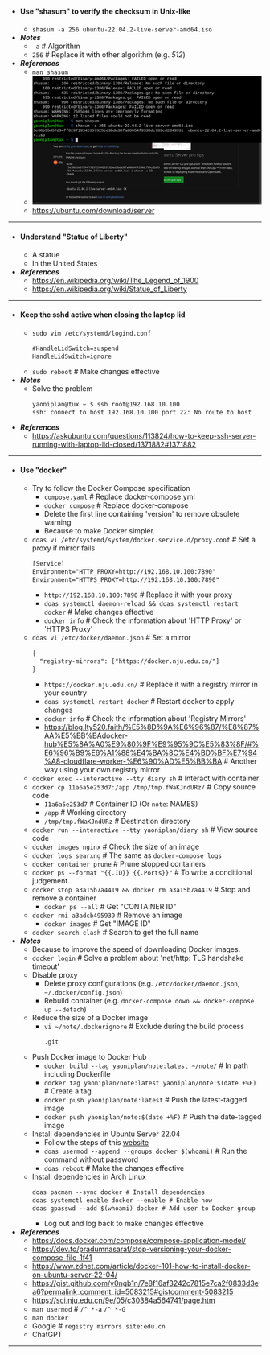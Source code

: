 - #### Use "shasum" to verify the checksum in Unix-like
    - `shasum -a 256 ubuntu-22.04.2-live-server-amd64.iso`
- ***Notes***
    - `-a` # Algorithm
    - `256` # Replace it with other algorithm (e.g. *512*)
- ***References***
    - `man shasum`
    - ![2023-02-26_11:59:36.png](../assets/2023-02-26_11:59:36.png)
    - https://ubuntu.com/download/server
- ---
- #### Understand "Statue of Liberty"
    - A statue
    - In the United States
- ***References***
    - https://en.wikipedia.org/wiki/The_Legend_of_1900
    - https://en.wikipedia.org/wiki/Statue_of_Liberty
- ---
- #### Keep the sshd active when closing the laptop lid
    - `sudo vim /etc/systemd/logind.conf`
      ```
      #HandleLidSwitch=suspend
      HandleLidSwitch=ignore
      ```
    - `sudo reboot` # Make changes effective
- ***Notes***
    - Solve the problem
      ```
      yaoniplan@tux ~ $ ssh root@192.168.10.100
      ssh: connect to host 192.168.10.100 port 22: No route to host
      ```
- ***References***
    - https://askubuntu.com/questions/113824/how-to-keep-ssh-server-running-with-laptop-lid-closed/1371882#1371882
- ---
- #### Use "docker"
    - Try to follow the Docker Compose specification
        - `compose.yaml` # Replace docker-compose.yml
        - `docker compose` # Replace docker-compose
        - Delete the first line containing 'version' to remove obsolete warning
        - Because to make Docker simpler.
    - `doas vi /etc/systemd/system/docker.service.d/proxy.conf` # Set a proxy if mirror fails
      ```
      [Service]
      Environment="HTTP_PROXY=http://192.168.10.100:7890"
      Environment="HTTPS_PROXY=http://192.168.10.100:7890"
      ```
        - `http://192.168.10.100:7890` # Replace it with your proxy
        - `doas systemctl daemon-reload && doas systemctl restart docker` # Make changes effective
        - `docker info` # Check the information about 'HTTP Proxy' or 'HTTPS Proxy'
    - `doas vi /etc/docker/daemon.json` # Set a mirror
      ```
      {
        "registry-mirrors": ["https://docker.nju.edu.cn/"]
      }
      ```
        - `https://docker.nju.edu.cn/` # Replace it with a registry mirror in your country
        - `doas systemctl restart docker` # Restart docker to apply changes
        - `docker info` # Check the information about 'Registry Mirrors'
        - https://blog.lty520.faith/%E5%8D%9A%E6%96%87/%E8%87%AA%E5%BB%BAdocker-hub%E5%8A%A0%E9%80%9F%E9%95%9C%E5%83%8F/#%E6%96%B9%E6%A1%88%E4%BA%8C%E4%BD%BF%E7%94%A8-cloudflare-worker-%E6%90%AD%E5%BB%BA # Another way using your own registry mirror
    - `docker exec --interactive --tty diary sh` # Interact with container
    - `docker cp 11a6a5e253d7:/app /tmp/tmp.fWaKJndURz/` # Copy source code
        - `11a6a5e253d7` # Container ID (Or `note`: NAMES)
        - `/app` # Working directory
        - `/tmp/tmp.fWaKJndURz` # Destination directory
    - `docker run --interactive --tty yaoniplan/diary sh` # View source code
    - `docker images nginx` # Check the size of an image
    - `docker logs searxng` # The same as `docker-compose logs`
    - `docker container prune` # Prune stopped containers
    - `docker ps --format "{{.ID}} {{.Ports}}"` # To write a conditional judgement
    - `docker stop a3a15b7a4419 && docker rm a3a15b7a4419` # Stop and remove a container
        - `docker ps --all` # Get "CONTAINER ID"
    - `docker rmi a3adcb495939` # Remove an image
        - `docker images` # Get "IMAGE ID"
    - `docker search clash` # Search to get the full name
- ***Notes***
    - Because to improve the speed of downloading Docker images.
    - `docker login` # Solve a problem about 'net/http: TLS handshake timeout'
    - Disable proxy
        - Delete proxy configurations (e.g. `/etc/docker/daemon.json`, `~/.docker/config.json`)
        - Rebuild container (e.g. `docker-compose down && docker-compose up --detach`)
    - Reduce the size of a Docker image
        - `vi ~/note/.dockerignore` # Exclude during the build process
          ```
          .git
          ```
    - Push Docker image to Docker Hub
        - `docker build --tag yaoniplan/note:latest ~/note/` # In path including Dockerfile
        - `docker tag yaoniplan/note:latest yaoniplan/note:$(date +%F)` # Create a tag
        - `docker push yaoniplan/note:latest` # Push the latest-tagged image
        - `docker push yaoniplan/note:$(date +%F)` # Push the date-tagged image
    - Install dependencies in Ubuntu Server 22.04
        - Follow the steps of this [website](https://docs.docker.com/engine/install/ubuntu/)
        - `doas usermod --append --groups docker $(whoami)` # Run the command without password
        - `doas reboot` # Make the changes effective
    - Install dependencies in Arch Linux
      ```
      doas pacman --sync docker # Install dependencies
      doas systemctl enable docker --enable # Enable now
      doas gpasswd --add $(whoami) docker # Add user to Docker group
      ```
        - Log out and log back to make changes effective
- ***References***
    - https://docs.docker.com/compose/compose-application-model/
    - https://dev.to/pradumnasaraf/stop-versioning-your-docker-compose-file-1f41
    - https://www.zdnet.com/article/docker-101-how-to-install-docker-on-ubuntu-server-22-04/
    - https://gist.github.com/y0ngb1n/7e8f16af3242c7815e7ca2f0833d3ea6?permalink_comment_id=5083215#gistcomment-5083215
    - https://sci.nju.edu.cn/9e/05/c30384a564741/page.htm
    - `man usermod` # `/^ *-a` `/^ *-G`
    - `man docker`
    - Google # `registry mirrors site:edu.cn`
    - ChatGPT
- ---
